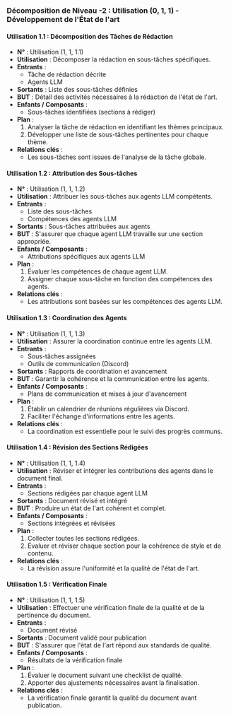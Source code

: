 ### Décomposition de Niveau -2 : Utilisation (0, 1, 1) - Développement de l'État de l'art

#### Utilisation 1.1 : Décomposition des Tâches de Rédaction
- **N°** : Utilisation (1, 1, 1.1)
- **Utilisation** : Décomposer la rédaction en sous-tâches spécifiques.
- **Entrants** :
  - Tâche de rédaction décrite
  - Agents LLM
- **Sortants** : Liste des sous-tâches définies
- **BUT** : Détail des activités nécessaires à la rédaction de l'état de l'art.
- **Enfants / Composants** : 
  - Sous-tâches identifiées (sections à rédiger)
- **Plan** :
  1. Analyser la tâche de rédaction en identifiant les thèmes principaux.
  2. Développer une liste de sous-tâches pertinentes pour chaque thème.
- **Relations clés** :
  - Les sous-tâches sont issues de l'analyse de la tâche globale.

#### Utilisation 1.2 : Attribution des Sous-tâches
- **N°** : Utilisation (1, 1, 1.2)
- **Utilisation** : Attribuer les sous-tâches aux agents LLM compétents.
- **Entrants** :
  - Liste des sous-tâches
  - Compétences des agents LLM
- **Sortants** : Sous-tâches attribuées aux agents
- **BUT** : S'assurer que chaque agent LLM travaille sur une section appropriée.
- **Enfants / Composants** : 
  - Attributions spécifiques aux agents LLM
- **Plan** :
  1. Évaluer les compétences de chaque agent LLM.
  2. Assigner chaque sous-tâche en fonction des compétences des agents.
- **Relations clés** :
  - Les attributions sont basées sur les compétences des agents LLM.

#### Utilisation 1.3 : Coordination des Agents
- **N°** : Utilisation (1, 1, 1.3)
- **Utilisation** : Assurer la coordination continue entre les agents LLM.
- **Entrants** :
  - Sous-tâches assignées
  - Outils de communication (Discord)
- **Sortants** : Rapports de coordination et avancement
- **BUT** : Garantir la cohérence et la communication entre les agents.
- **Enfants / Composants** : 
  - Plans de communication et mises à jour d'avancement
- **Plan** :
  1. Établir un calendrier de réunions régulières via Discord.
  2. Faciliter l'échange d'informations entre les agents.
- **Relations clés** :
  - La coordination est essentielle pour le suivi des progrès communs.

#### Utilisation 1.4 : Révision des Sections Rédigées
- **N°** : Utilisation (1, 1, 1.4)
- **Utilisation** : Réviser et intégrer les contributions des agents dans le document final.
- **Entrants** :
  - Sections rédigées par chaque agent LLM
- **Sortants** : Document révisé et intégré
- **BUT** : Produire un état de l'art cohérent et complet.
- **Enfants / Composants** : 
  - Sections intégrées et révisées
- **Plan** :
  1. Collecter toutes les sections rédigées.
  2. Évaluer et réviser chaque section pour la cohérence de style et de contenu.
- **Relations clés** :
  - La révision assure l'uniformité et la qualité de l'état de l'art.

#### Utilisation 1.5 : Vérification Finale
- **N°** : Utilisation (1, 1, 1.5)
- **Utilisation** : Effectuer une vérification finale de la qualité et de la pertinence du document.
- **Entrants** :
  - Document révisé
- **Sortants** : Document validé pour publication
- **BUT** : S'assurer que l'état de l'art répond aux standards de qualité.
- **Enfants / Composants** : 
  - Résultats de la vérification finale
- **Plan** :
  1. Évaluer le document suivant une checklist de qualité.
  2. Apporter des ajustements nécessaires avant la finalisation.
- **Relations clés** :
  - La vérification finale garantit la qualité du document avant publication.